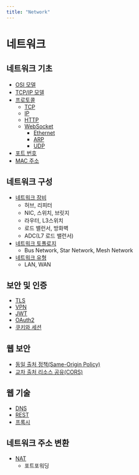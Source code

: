 ```yaml
---
title: "Network"
---
```


# 네트워크

## 네트워크 기초

- [OSI 모델](OSI-Model/OSI-Model.md)
- [TCP/IP 모델](TCP-IP-Model/TCP-IP-Model.md)
- [프로토콜](Protocol/index.md)
	- [TCP](Protocol/TCP/TCP.md)
	- [IP](Protocol/IP/IP.md)
	- [HTTP](Protocol/HTTP/README.md)
  - [WebSocket](Protocol/WebSocket/index.md)
	- [Ethernet](Protocol/Ethernet/Ethernet.md)
	- [ARP](Protocol/ARP/ARP.md)
	- [UDP](Protocol/UDP/UDP.md)
- [포트 번호](Port-Numbers/Port-Numbers.md)
- [MAC 주소](MAC-Address/MAC-Address.md)

## 네트워크 구성

- [네트워크 장비](Network-Devices/Network-Devices.md)
	- 허브, 리피터
	- NIC, 스위치, 브릿지
	- 라우터, L3스위치
	- 로드 밸런서, 방화벽
	- ADC(L7 로드 밸런서)
- [네트워크 토폴로지](Network-Topology/Network-Topology.md)
	- Bus Network, Star Network, Mesh Network
- [네트워크 유형](Network-Types/Network-Types.md)
	- LAN, WAN

## 보안 및 인증

- [TLS](Protocol/TLS/TLS.md)
- [VPN](VPN/VPN.md)
- [JWT](JWT/JWT.md)
- [OAuth2](OAuth2/OAuth2.md)
- [쿠키와 세션](Cookie-Session/Cookie-Session.md)

## 웹 보안

- [동일 출처 정책(Same-Origin Policy)](Same-Origin-Policy/Same-Origin-Policy.md)
- [교차 출처 리소스 공유(CORS)](CORS/CORS.md)

## 웹 기술

- [DNS](Protocol/DNS/DNS.md)
- [REST](REST/REST.md)
- [프록시](Proxy/Proxy.md)

## 네트워크 주소 변환

- [NAT](NAT/NAT.md)
	- 포트포워딩